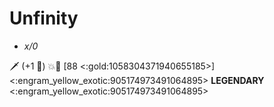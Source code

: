 # **Unfinity**
- *x/0*

🗡️  (+1 🔷) 💥🎯 [88 <:gold:1058304371940655185>]
<:engram_yellow_exotic:905174973491064895> __LEGENDARY__ <:engram_yellow_exotic:905174973491064895>
